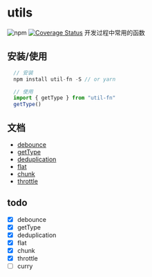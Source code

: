 # utils

![npm](https://img.shields.io/npm/v/util-fn)
[![Coverage Status](https://coveralls.io/repos/github/FAKER-A/utils/badge.svg?branch=master)](https://coveralls.io/github/FAKER-A/utils?branch=master)
开发过程中常用的函数

## 安装/使用
```javascript
  // 安装
  npm install util-fn -S // or yarn

  // 使用
  import { getType } from "util-fn"
  getType()
```

## 文档
* [debounce](./src/debounce/README.md)
* [getType](./src/getType/README.md)
* [deduplication](./src/deduplication/README.md)
* [flat](./src/flat/README.md)
* [chunk](./src/chunk/README.md)
* [throttle](./src/throttle/README.md)

## todo
- [x] debounce
- [x] getType
- [x] deduplication
- [x] flat
- [x] chunk
- [x] throttle
- [ ] curry

